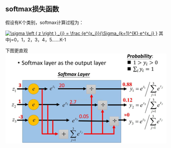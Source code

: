 ## softmax损失函数 ##

假设有K个类别，softmax计算过程为：


<a href="https://www.codecogs.com/eqnedit.php?latex=\sigma&space;\left&space;(&space;z&space;\right&space;)&space;_{j}&space;=&space;\frac&space;{e^{x_j}}{\Sigma_{k=1}^{K}&space;e^{x_j}&space;}" target="_blank"><img src="https://latex.codecogs.com/svg.latex?\sigma&space;\left&space;(&space;z&space;\right&space;)&space;_{j}&space;=&space;\frac&space;{e^{x_j}}{\Sigma_{k=1}^{K}&space;e^{x_j}&space;}" title="\sigma \left ( z \right ) _{j} = \frac {e^{x_j}}{\Sigma_{k=1}^{K} e^{x_j} }" /></a>
其中j=0，1，2，3，4，5……K-1


下图更直观
<img src="images/softmaxloss.jpg" width="640"/>
